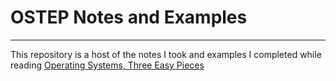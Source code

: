 # OSTEP Notes and Examples

---

This repository is a host of the notes I took and examples I completed while reading
[Operating Systems, Three Easy Pieces](https://pages.cs.wisc.edu/~remzi/OSTEP/)
